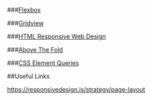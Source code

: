 
###[Flexbox](https://css-tricks.com/snippets/css/a-guide-to-flexbox/)

###[Gridview](http://www.w3schools.com/css/css_rwd_grid.asp)

###[HTML Responsive Web Design](http://www.w3schools.com/html/html_responsive.asp)

###[Above The Fold](http://www.webvanta.com/post/2014-07-06/responsive-design-above-the-fold)

###[CSS Element Queries](https://github.com/marcj/css-element-queries/pulls?q=is%3Apr+is%3Aclosed)

##Useful Links

https://responsivedesign.is/strategy/page-layout
